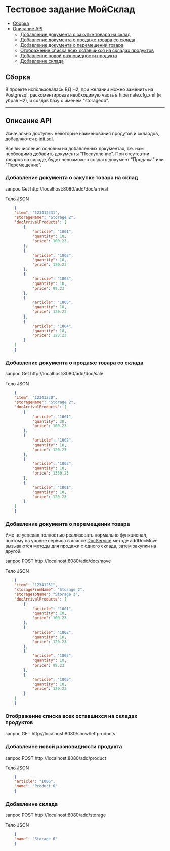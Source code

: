 # Тестовое задание МойСклад

+ [Сборка](#Сборка)
+ [Описание API](#Описание-API)
    - [Добавление документа о закупке товара на склад](#Добавление-документа-о-закупке-товара-на-склад)
    - [Добавление документа о продаже товара со склада](#Добавление-документа-о-продаже-товара-со-склада)
    - [Добавление документа о перемещении товара](#Добавление-документа-о-перемещении-товара)
    - [Отображение списка всех оставшихся на складах продуктов](#Отображение-списка-всех-оставшихся-на-складах-продуктов)
    - [Добавлеине новой разновидности продукта](#Добавлеине-новой-разновидности-продукта)
    - [Добавлеине склада](#Добавлеине-склада)
    
    
## Сборка
 
В проекте использовалась БД H2, при желании можно заменить на Postgresql, раскоментировав необходимую часть в hibernate.cfg.xml (и убрав H2), и создав базу с именем "storagedb".

---

## Описание API

Изначально доступны некоторые наименования продутов и склаодов, добавляются в [init.sql](src/main/resources/init.sql).


Все вычисления основны на добавленных документах, т.е. нам необходимо добавить документы "Послупление". При отсутсвтии товаров на складе, будет невозможно создать документ "Продажа" или "Перемещение".

### Добавление документа о закупке товара на склад 

запрос Get http://localhost:8080/add/doc/arrival

Тело JSON

```JSON
    {
    "item": "123412331",
    "storageName": "Storage 2",
    "docArrivalProducts": [
        {
            "article": "1001", 
            "quantity": 10,
            "price": 100.23
        },
        {
            "article": "1002",
            "quantity": 10,
            "price": 120.23
        },
        {
            "article": "1003",
            "quantity": 10,
            "price": 99.23
        },
        {
            "article": "1005",
            "quantity": 10,
            "price": 120.23
        },
        {
            "article": "1004",
            "quantity": 10,
            "price": 120.23
        }
    ]
    }
```

### Добавление документа о продаже товара со склада 

запрос Get http://localhost:8080/add/doc/sale

Тело JSON

```JSON
    {
    "item": "12341230",
    "storageName": "Storage 2",
    "docArrivalProducts": [
        {
            "article": "1001", 
            "quantity": 30,
            "price": 100.23
        },
        {
            "article": "1002",
            "quantity": 10,
            "price": 120.23
        },
        {
            "article": "1003",
            "quantity": 10,
            "price": 1330.23
        },
        {
            "article": "1001",
            "quantity": 10,
            "price": 120.23
        }
    ]
    }
```

### Добавление документа о перемещении товара 

Уже не успевал полностью реализовать нормально функционал, поэтому на уровне сервиса в классе 
[DocService](src/main/java/ru/maximenko/service/DocService.java) методе
addDocMove вызываются методы для продажи с одного склада, затем закупки на другой.


запрос POST http://localhost:8080/add/doc/move

Тело JSON

```JSON
    {
    "item": "12341231",
    "storageFromName": "Storage 2",
    "storageToName": "Storage 3",
    "docArrivalProducts": [
        {
            "article": "1001", 
            "quantity": 10,
            "price": 100.23
        },
        {
            "article": "1002",
            "quantity": 10,
            "price": 120.23
        },
        {
            "article": "1003",
            "quantity": 10,
            "price": 99.23
        },
        {
            "article": "1005",
            "quantity": 10,
            "price": 120.23
        }
    ]
    }
```

### Отображение списка всех оставшихся на складах продуктов
запрос GET http://localhost:8080/show/leftproducts

### Добавлеине новой разновидности продукта
запрос POST http://localhost:8080/add/product

Тело JSON

```JSON
    {
    "article": "1006",
    "name": "Product 6"
    }
```

### Добавлеине склада
запрос POST http://localhost:8080/add/storage

Тело JSON

```JSON
    {
    "name": "Storage 6"
    }
```